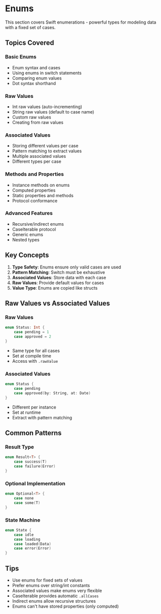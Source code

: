 # Enums

This section covers Swift enumerations - powerful types for modeling data with a fixed set of cases.

## Topics Covered

### Basic Enums
- Enum syntax and cases
- Using enums in switch statements
- Comparing enum values
- Dot syntax shorthand

### Raw Values
- Int raw values (auto-incrementing)
- String raw values (default to case name)
- Custom raw values
- Creating from raw values

### Associated Values
- Storing different values per case
- Pattern matching to extract values
- Multiple associated values
- Different types per case

### Methods and Properties
- Instance methods on enums
- Computed properties
- Static properties and methods
- Protocol conformance

### Advanced Features
- Recursive/indirect enums
- CaseIterable protocol
- Generic enums
- Nested types

## Key Concepts

1. **Type Safety**: Enums ensure only valid cases are used
2. **Pattern Matching**: Switch must be exhaustive
3. **Associated Values**: Store data with each case
4. **Raw Values**: Provide default values for cases
5. **Value Type**: Enums are copied like structs

## Raw Values vs Associated Values

### Raw Values
```swift
enum Status: Int {
    case pending = 1
    case approved = 2
}
```
- Same type for all cases
- Set at compile time
- Access with `.rawValue`

### Associated Values
```swift
enum Status {
    case pending
    case approved(by: String, at: Date)
}
```
- Different per instance
- Set at runtime
- Extract with pattern matching

## Common Patterns

### Result Type
```swift
enum Result<T> {
    case success(T)
    case failure(Error)
}
```

### Optional Implementation
```swift
enum Optional<T> {
    case none
    case some(T)
}
```

### State Machine
```swift
enum State {
    case idle
    case loading
    case loaded(Data)
    case error(Error)
}
```

## Tips

- Use enums for fixed sets of values
- Prefer enums over string/int constants
- Associated values make enums very flexible
- CaseIterable provides automatic `.allCases`
- Indirect enums allow recursive structures
- Enums can't have stored properties (only computed)